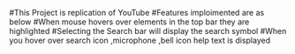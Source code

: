 #This Project is replication of YouTube
#Features imploimented are as below
#When mouse hovers over elements in the top bar they are highlighted
#Selecting the Search bar will display the search symbol
#When you hover over search icon ,microphone ,bell icon help text is displayed
